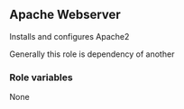 ## Apache Webserver

Installs and configures Apache2

Generally this role is dependency of another

### Role variables

None
